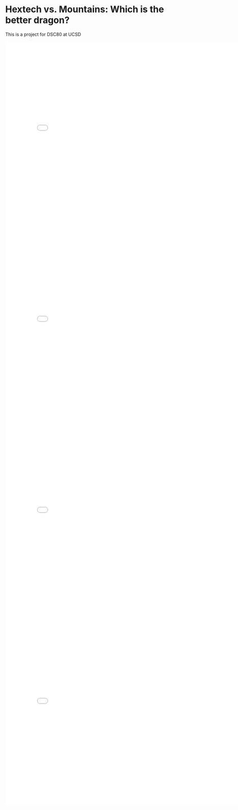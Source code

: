 # Hextech vs. Mountains: Which is the better dragon?
This is a project for DSC80 at UCSD

<iframe src="assets/total_num_of_hex_plot.html" width=800 height=600 frameBorder=0></iframe>
<iframe src="assets/total_num_of_mountain_plot.html" width=800 height=600 frameBorder=0></iframe>
<iframe src="assets/win_by_num_of_hextech_plot.html" width=800 height=600 frameBorder=0></iframe>
<iframe src="assets/win_by_num_of_mountain_plot.html" width=800 height=600 frameBorder=0></iframe>
